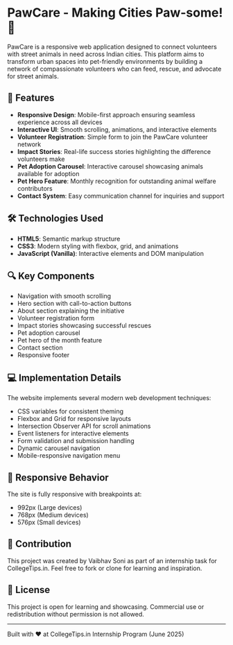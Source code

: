 # PawCare - Making Cities Paw-some! 🐾

PawCare is a responsive web application designed to connect volunteers with street animals in need across Indian cities. This platform aims to transform urban spaces into pet-friendly environments by building a network of compassionate volunteers who can feed, rescue, and advocate for street animals.

## 📌 Features

- **Responsive Design**: Mobile-first approach ensuring seamless experience across all devices
- **Interactive UI**: Smooth scrolling, animations, and interactive elements
- **Volunteer Registration**: Simple form to join the PawCare volunteer network
- **Impact Stories**: Real-life success stories highlighting the difference volunteers make
- **Pet Adoption Carousel**: Interactive carousel showcasing animals available for adoption
- **Pet Hero Feature**: Monthly recognition for outstanding animal welfare contributors
- **Contact System**: Easy communication channel for inquiries and support

## 🛠️ Technologies Used

- **HTML5**: Semantic markup structure
- **CSS3**: Modern styling with flexbox, grid, and animations
- **JavaScript (Vanilla)**: Interactive elements and DOM manipulation

## 🔍 Key Components

- Navigation with smooth scrolling
- Hero section with call-to-action buttons
- About section explaining the initiative
- Volunteer registration form
- Impact stories showcasing successful rescues
- Pet adoption carousel
- Pet hero of the month feature
- Contact section
- Responsive footer

## 💻 Implementation Details

The website implements several modern web development techniques:

- CSS variables for consistent theming
- Flexbox and Grid for responsive layouts
- Intersection Observer API for scroll animations
- Event listeners for interactive elements
- Form validation and submission handling
- Dynamic carousel navigation
- Mobile-responsive navigation menu

## 📱 Responsive Behavior

The site is fully responsive with breakpoints at:
- 992px (Large devices)
- 768px (Medium devices)
- 576px (Small devices)

## 🤝 Contribution

This project was created by Vaibhav Soni as part of an internship task for CollegeTips.in.
Feel free to fork or clone for learning and inspiration.

## 📄 License

This project is open for learning and showcasing. Commercial use or redistribution without permission is not allowed.

---

Built with ❤️ at CollegeTips.in Internship Program (June 2025)